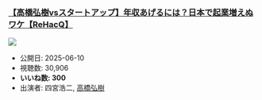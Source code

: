 ### [【高橋弘樹vsスタートアップ】年収あげるには？日本で起業増えぬワケ【ReHacQ】](https://www.youtube.com/watch?v=SFqz2LXP4B4)
[![](https://img.youtube.com/vi/SFqz2LXP4B4/hqdefault.jpg)](https://www.youtube.com/watch?v=SFqz2LXP4B4)
-   公開日: 2025-06-10
-   視聴数: 30,906
-   **いいね数: 300**
-   出演者: 四宮浩二, [高橋弘樹](/rehacq_fan/people/高橋弘樹 "wikilink")
